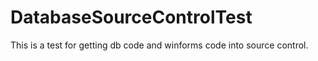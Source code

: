 # DatabaseSourceControlTest
This is a test for getting db code and winforms code into source control.
